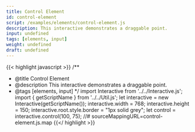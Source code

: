 ```yaml
---
title: Control Element
id: control-element
script: /examples/elements/control-element.js
description: This interactive demonstrates a draggable point.
input: undefined
tags: [elements, input]
weight: undefined
draft: undefined
---
```


{{< highlight javascript >}}
/**
* @title Control Element
* @description This interactive demonstrates a draggable point.
* @tags [elements, input]
*/
import Interactive from '../../Interactive.js';
import { getScriptName } from '../../Util.js';
let interactive = new Interactive(getScriptName());
interactive.width = 768;
interactive.height = 150;
interactive.root.style.border = "1px solid grey";
let control = interactive.control(100, 75);
//# sourceMappingURL=control-element.js.map
{{</ highlight >}}

